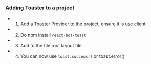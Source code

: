 ### Adding Toaster to a project

- 1. Add a Toaster Provider to the project, ensure it is use client
- 2. Do npm install `react-hot-toast`
- 3. Add to the file root layout file
- 4. You can now use `toast.success()` or toast.error()
